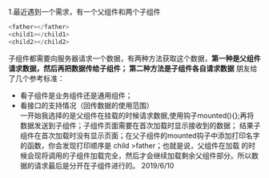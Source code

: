 1.最近遇到一个需求，有一个父组件和两个子组件
```javascript
<father></father>
<child1></child1>
<child2></child2>
```
子组件都需要向服务器请求一个数据，有两种方法获取这个数据，**第一种是父组件请求数据，然后再把数据传给子组件；
第二种方法是子组件各自请求数据** 朋友给了几个参考标准：
- 看子组件是业务组件还是通用组件；
- 看接口的支持情况（回传数据的使用范围）<br>
一开始我选择的是父组件在挂载的时候请求数据,使用钩子mounted(){};再将数据发送到子组件；子组件页面需要在首次加载时显示接收到的数据；
结果子组件在首次加载时没有显示页面；在父子组件的mounted钩子中添加打印名字的函数，你会发现打印顺序是  child >father；也就是说，父组件在加载
的时候会现将调用的子组件加载完全，然后才会继续加载剩余父组件部分。所以数据的请求最后是分开在子组件进行的。 2019/6/10
